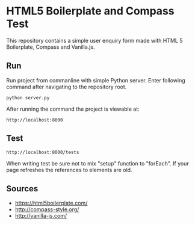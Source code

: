 # HTML5 Boilerplate and Compass Test

This repository contains a simple user enquiry form made with HTML 5 Boilerplate, Compass and Vanilla.js.

## Run

Run project from commanline with simple Python server. Enter following command after navigating to the repository root.

    python server.py

After running the command the project is viewable at:

    http://localhost:8000

## Test

    http://localhost:8000/tests

When writing test be sure not to mix "setup" function to "forEach". If your page refreshes the references to elements are old.

## Sources

 * https://html5boilerplate.com/
 * http://compass-style.org/
 * http://vanilla-js.com/


